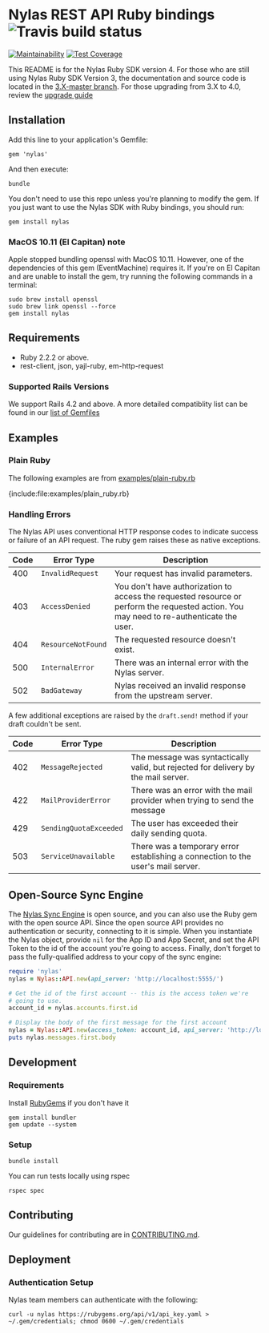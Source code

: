 # Nylas REST API Ruby bindings ![Travis build status](https://travis-ci.org/nylas/nylas-ruby.svg?branch=master)
[![Maintainability](https://api.codeclimate.com/v1/badges/26d5b58447ca8bf213df/maintainability)](https://codeclimate.com/github/nylas/nylas-ruby/maintainability)
[![Test Coverage](https://api.codeclimate.com/v1/badges/26d5b58447ca8bf213df/test_coverage)](https://codeclimate.com/github/nylas/nylas-ruby/test_coverage)

This README is for the Nylas Ruby SDK version 4. For those who are still using Nylas Ruby SDK Version 3, the documentation and source code is located in the [3.X-master branch](https://github.com/nylas/nylas-ruby/tree/3.X-master). For those upgrading from 3.X to 4.0, review the [upgrade guide](https://github.com/nylas/nylas-ruby/wiki/Upgrading-from-3.X-to-4.0)

## Installation

Add this line to your application's Gemfile:

    gem 'nylas'

And then execute:

    bundle

You don't need to use this repo unless you're planning to modify the gem. If you just want to use the Nylas SDK with Ruby bindings, you should run:

    gem install nylas

### MacOS 10.11 (El Capitan) note

Apple stopped bundling openssl with MacOS 10.11. However, one of the dependencies of this gem (EventMachine) requires it. If you're on El Capitan and are unable to install the gem, try running the following commands in a terminal:

```
sudo brew install openssl
sudo brew link openssl --force
gem install nylas
```

## Requirements

- Ruby 2.2.2 or above.
- rest-client, json, yajl-ruby, em-http-request

### Supported Rails Versions

We support Rails 4.2 and above. A more detailed compatiblity list can be found in our [list of Gemfiles](gemfiles)

## Examples

### Plain Ruby
The following examples are from [examples/plain-ruby.rb](examples/plain-ruby.rb)

{include:file:examples/plain_ruby.rb}


### Handling Errors
The Nylas API uses conventional HTTP response codes to indicate success or failure of an API request. The ruby gem raises these as native exceptions.

Code | Error Type | Description
--- | --- | ---
400 | `InvalidRequest` | Your request has invalid parameters.
403 | `AccessDenied` | You don't have authorization to access the requested resource or perform the requested action. You may need to re-authenticate the user.
404 | `ResourceNotFound` | The requested resource doesn't exist.
500 | `InternalError` | There was an internal error with the Nylas server.
502 | `BadGateway` | Nylas received an invalid response from the upstream server.

A few additional exceptions are raised by the `draft.send!` method if your draft couldn't be sent.

Code | Error Type | Description
--- | --- | ---
402 | `MessageRejected` | The message was syntactically valid, but rejected for delivery by the mail server.
422 | `MailProviderError` | There was an error with the mail provider when trying to send the message
429 | `SendingQuotaExceeded` | The user has exceeded their daily sending quota.
503 | `ServiceUnavailable` | There was a temporary error establishing a connection to the user's mail server.

## Open-Source Sync Engine

The [Nylas Sync Engine](http://github.com/nylas/sync-engine) is open source, and you can also use the Ruby gem with the open source API. Since the open source API provides no authentication or security, connecting to it is simple. When you instantiate the Nylas object, provide `nil` for the App ID and App Secret, and set the API Token to the id of the account you're going to access. Finally, don't forget to pass the fully-qualified address to your copy of the sync engine:

```ruby
require 'nylas'
nylas = Nylas::API.new(api_server: 'http://localhost:5555/')

# Get the id of the first account -- this is the access token we're
# going to use.
account_id = nylas.accounts.first.id

# Display the body of the first message for the first account
nylas = Nylas::API.new(access_token: account_id, api_server: 'http://localhost:5555/')
puts nylas.messages.first.body
```

## Development

### Requirements

Install [RubyGems](https://rubygems.org/pages/download) if you don't have it

    gem install bundler
    gem update --system

### Setup

    bundle install

You can run tests locally using rspec

    rspec spec


## Contributing

Our guidelines for contributing are in [CONTRIBUTING.md](./CONTRIBUTING.md).

## Deployment

### Authentication Setup

Nylas team members can authenticate with the following:

```
curl -u nylas https://rubygems.org/api/v1/api_key.yaml > ~/.gem/credentials; chmod 0600 ~/.gem/credentials
```
